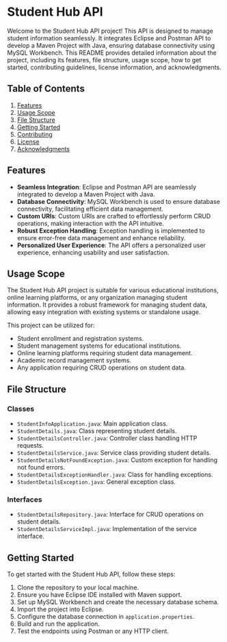 # Student Hub API

Welcome to the Student Hub API project! This API is designed to manage student information seamlessly. It integrates Eclipse and Postman API to develop a Maven Project with Java, ensuring database connectivity using MySQL Workbench. This README provides detailed information about the project, including its features, file structure, usage scope, how to get started, contributing guidelines, license information, and acknowledgments.

## Table of Contents

1. [Features](#features)
2. [Usage Scope](#usage-scope)
3. [File Structure](#file-structure)
4. [Getting Started](#getting-started)
5. [Contributing](#contributing)
6. [License](#license)
7. [Acknowledgments](#acknowledgments)

## Features <a name="features"></a>

- **Seamless Integration**: Eclipse and Postman API are seamlessly integrated to develop a Maven Project with Java.
- **Database Connectivity**: MySQL Workbench is used to ensure database connectivity, facilitating efficient data management.
- **Custom URIs**: Custom URIs are crafted to effortlessly perform CRUD operations, making interaction with the API intuitive.
- **Robust Exception Handling**: Exception handling is implemented to ensure error-free data management and enhance reliability.
- **Personalized User Experience**: The API offers a personalized user experience, enhancing usability and user satisfaction.

## Usage Scope <a name="usage-scope"></a>

The Student Hub API project is suitable for various educational institutions, online learning platforms, or any organization managing student information. It provides a robust framework for managing student data, allowing easy integration with existing systems or standalone usage.

This project can be utilized for:
- Student enrollment and registration systems.
- Student management systems for educational institutions.
- Online learning platforms requiring student data management.
- Academic record management systems.
- Any application requiring CRUD operations on student data.

## File Structure <a name="file-structure"></a>

### Classes
- `StudentInfoApplication.java`: Main application class.
- `StudentDetails.java`: Class representing student details.
- `StudentDetailsController.java`: Controller class handling HTTP requests.
- `StudentDetailsService.java`: Service class providing student details.
- `StudentDetailsNotFoundException.java`: Custom exception for handling not found errors.
- `StudentDetailsExceptionHandler.java`: Class for handling exceptions.
- `StudentDetailsException.java`: General exception class.

### Interfaces
- `StudentDetailsRepository.java`: Interface for CRUD operations on student details.
- `StudentDetailsServiceImpl.java`: Implementation of the service interface.

## Getting Started <a name="getting-started"></a>

To get started with the Student Hub API, follow these steps:

1. Clone the repository to your local machine.
2. Ensure you have Eclipse IDE installed with Maven support.
3. Set up MySQL Workbench and create the necessary database schema.
4. Import the project into Eclipse.
5. Configure the database connection in `application.properties`.
6. Build and run the application.
7. Test the endpoints using Postman or any HTTP client.

